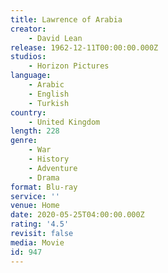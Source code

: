```yaml
---
title: Lawrence of Arabia
creator:
    - David Lean
release: 1962-12-11T00:00:00.000Z
studios:
    - Horizon Pictures
language:
    - Arabic
    - English
    - Turkish
country:
    - United Kingdom
length: 228
genre:
    - War
    - History
    - Adventure
    - Drama
format: Blu-ray
service: ''
venue: Home
date: 2020-05-25T04:00:00.000Z
rating: '4.5'
revisit: false
media: Movie
id: 947
---
```



